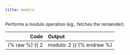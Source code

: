 ```yaml
---
title: modulo
---
```


Performs a modulo operation (eg., fetches the remainder).

| Code                                                   | Output             |
|-------------------------------------------------------:|:-------------------|
| {% raw %}`{{ 2 | modulo: 2 }}`{% endraw %}     | `1` |

